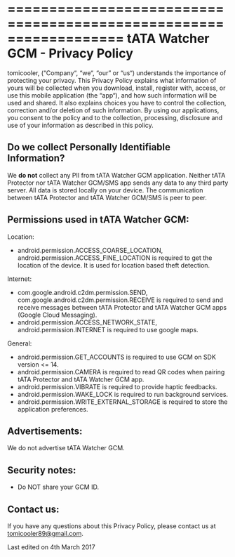 ==================================================================
tATA Watcher GCM - Privacy Policy
==================================================================

tomicooler, (“Company“, “we“, “our” or “us“) understands the importance of protecting your privacy. This Privacy Policy explains what information of yours will be collected when you download, install, register with, access, or use this mobile application (the “app“), and how such information will be used and shared. It also explains choices you have to control the collection, correction and/or deletion of such information. By using our applications, you consent to the policy and to the collection, processing, disclosure and use of your information as described in this policy.

Do we collect Personally Identifiable Information?
--------------------------------------------------

We **do not** collect any PII from tATA Watcher GCM application. Neither tATA Protector nor tATA Watcher GCM/SMS app sends any data to any third party server. All data is stored locally on your device.
The communication between tATA Protector and tATA Watcher GCM/SMS is peer to peer.

Permissions used in tATA Watcher GCM:
-----------------------------------

Location:

 * android.permission.ACCESS_COARSE_LOCATION, android.permission.ACCESS_FINE_LOCATION is required to get the location of the device. It is used for location based theft detection.

Internet:

 * com.google.android.c2dm.permission.SEND, com.google.android.c2dm.permission.RECEIVE is required to send and receive messages between tATA Protector and tATA Watcher GCM apps (Google Cloud Messaging).
 * android.permission.ACCESS_NETWORK_STATE, android.permission.INTERNET is required to use google maps.

General:

 * android.permission.GET_ACCOUNTS is required to use GCM on SDK version <= 14.
 * android.permission.CAMERA is required to read QR codes when pairing tATA Protector and tATA Watcher GCM app.
 * android.permission.VIBRATE is required to provide haptic feedbacks.
 * android.permission.WAKE_LOCK is required to run background services.
 * android.permission.WRITE_EXTERNAL_STORAGE is required to store the application preferences.

Advertisements:
---------------

We do not advertise tATA Watcher GCM.

Security notes:
--------------

- Do NOT share your GCM ID.

Contact us:
-----------

If you have any questions about this Privacy Policy, please contact us at tomicooler89@gmail.com.

Last edited on 4th March 2017
